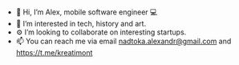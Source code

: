 - 👋 Hi, I’m Alex, mobile software engineer 💻
- 👀 I’m interested in tech, history and art.  
- ⚙️ I’m looking to collaborate on interesting startups.
- 📫 You can reach me via email nadtoka.alexandr@gmail.com and https://t.me/kreatimont

<!---
kreatimont/kreatimont is a ✨ special ✨ repository because its `README.md` (this file) appears on your GitHub profile.
You can click the Preview link to take a look at your changes.
--->
